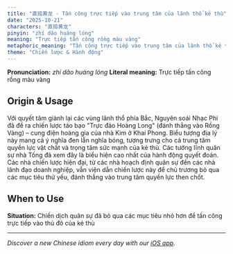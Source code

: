 ```yaml
---
title: "直捣黄龙 - Tấn công trực tiếp vào trung tâm của lãnh thổ kẻ thù"
date: "2025-10-21"
characters: "直捣黄龙"
pinyin: "zhí dǎo huáng lóng"
meaning: "Trực tiếp tấn công rồng màu vàng"
metaphoric_meaning: "Tấn công trực tiếp vào trung tâm của lãnh thổ kẻ thù"
theme: "Chiến lược & Hành động"
---
```


**Pronunciation:** *zhí dǎo huáng lóng*
**Literal meaning:** Trực tiếp tấn công rồng màu vàng

## Origin & Usage

Với quyết tâm giành lại các vùng lãnh thổ phía Bắc, Nguyên soái Nhạc Phi đã đề ra chiến lược táo bạo "Trực đảo Hoàng Long" (đánh thẳng vào Rồng Vàng) – cung điện hoàng gia của nhà Kim ở Khai Phong. Biểu tượng địa lý này mang cả ý nghĩa đen lẫn nghĩa bóng, tượng trưng cho cả trung tâm quyền lực vật chất và trọng tâm sức mạnh của kẻ thù. Các tướng lĩnh quân sự nhà Tống đã xem đây là biểu hiện cao nhất của hành động quyết đoán. Các nhà chiến lược hiện đại, từ các nhà hoạch định quân sự đến các nhà lãnh đạo doanh nghiệp, vẫn viện dẫn chiến lược này để chủ trương bỏ qua các mục tiêu thứ yếu, đánh thẳng vào trung tâm quyền lực then chốt.

## When to Use

**Situation:** Chiến dịch quân sự đã bỏ qua các mục tiêu nhỏ hơn để tấn công trực tiếp vào thủ đô của kẻ thù

---

*Discover a new Chinese idiom every day with our [iOS app](https://apps.apple.com/us/app/daily-chinese-idioms/id6740611324).*
